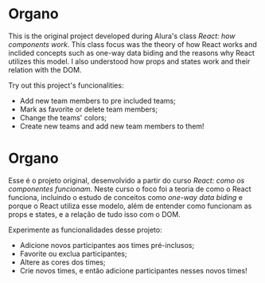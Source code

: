 # Organo

This is the original project developed during Alura's class *React: how components work*. This class focus was the theory of how React works and inclided concepts such as one-way data biding and the reasons why React utilizes this model. I also understood how props and states work and their relation with the DOM.

Try out this project's funcionalities:
  - Add new team members to pre included teams;
  - Mark as favorite or delete team members;
  - Change the teams' colors;
  - Create new teams and add new team members to them!

#

# Organo

Esse é o projeto original, desenvolvido a partir do curso *React: como os componentes funcionam*. Neste curso o foco foi a teoria de como o React funciona, incluindo o estudo de conceitos como *one-way data biding* e porque o React utiliza esse modelo, além de entender como funcionam as props e states, e a relação de tudo isso com o DOM.

Experimente as funcionalidades desse projeto: 
  - Adicione novos participantes aos times pré-inclusos;
  - Favorite ou exclua participantes;
  - Altere as cores dos times;
  - Crie novos times, e então adicione participantes nesses novos times!

